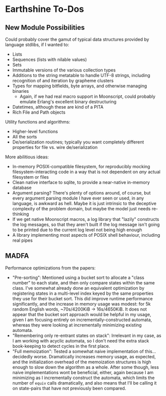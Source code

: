 # Earthshine To-Dos

## New Module Possibilities
Could probably cover the gamut of typical data structures provided by language
stdlibs, if I wanted to:
- Lists
- Sequences (lists with nilable values)
- Sets
- Immutable versions of the various collection types
- Additions to the string metatable to handle UTF-8 strings, including
  recognition of and iteration by grapheme clusters
- Types for mapping bitfields, byte arrays, and otherwise managing binaries
    - Again, if we had real macro support in Moonscript, could probably emulate
      Erlang's excellent binary destructuring
- Datetimes, although these are kind of a PITA
- Rich File and Path objects

Utility functions and algorithms:
- Higher-level functions
- All the sorts
- De/serialization routines; typically you want completely different properties
  for file vs. wire de/serialization

More abilitious ideas:
- In-memory POSIX-compatible filesystem, for reproducibly mocking
  filesystem-interacting code in a way that is not dependent on *any* actual
  filesystem or files
- Clean native interface to sqlite, to provide a near-native in-memory database
- Argument parsing? There's plenty of options around, of course, but every
  argument parsing module I have ever seen or used, in any language, is awkward
  as hell. Maybe it is just intrinsic to the deceptive complexity of the
  problem domain, but maybe the model just needs re-thinking
- If we get native Moonscript macros, a log library that "lazily" constructs
  the log messages, so that they aren't built if the log message isn't going to
  be printed due to the current log level not being high enough
- A library implementing most aspects of POSIX shell behaviour, including real
  pipes

## MADFA
Performance optimizations from the papers:
- "Pre-sorting": Mentioned using a bucket sort to allocate a "class number" to
  each state, and then only compare states within the same class.
  I've somewhat already done an equivalent optimization by registering states
  in a multi-level index keyed by the same properties they use for their bucket
  sort. This did improve runtime performance significantly, and the increase in
  memory usage was modest: for 5k random English words, ~70s/4200KiB ->
  16s/4650KiB.
  It does not appear that the bucket sort approach would be helpful in my
  usage, given I am focusing entirely on incrementally-constructed automata,
  whereas they were looking at incrementally minimizing existing automata.
- "Remembering only re-entrant states on stack": Irrelevant in my case, as I am
  working with acyclic automata, so I don't need the extra stack book-keeping
  to detect cycles in the first place.
- "Full memoization": Tested a somewhat naive implementation of this...
  decidedly worse. Dramatically increases memory usage, as expected, and the
  initialization overhead of the memoization structures is high enough to slow
  down the algorithm as a whole.
  After some though, less naive implementations wont be beneficial, either,
  again because I am minimizing as I incrementally construct the automata,
  which limits the number of `equiv` calls dramatically, and also means that
  I'll be calling it on state-pairs that have not previously been compared.
